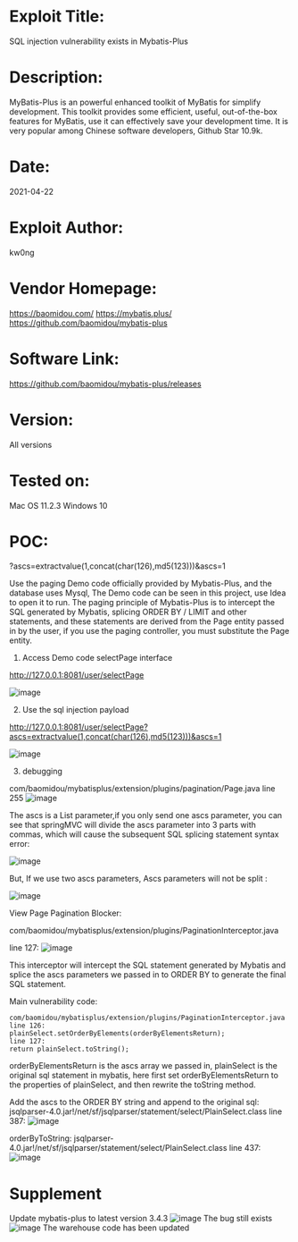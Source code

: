 # Exploit Title:
SQL injection vulnerability exists in Mybatis-Plus

# Description:
MyBatis-Plus is an powerful enhanced toolkit of MyBatis for simplify development. This toolkit provides some efficient, useful, out-of-the-box features for MyBatis, use it can effectively save your development time. It is very popular among Chinese software developers, Github Star 10.9k.

# Date:
2021-04-22

# Exploit Author:
kw0ng

# Vendor Homepage: 
https://baomidou.com/
https://mybatis.plus/
https://github.com/baomidou/mybatis-plus

# Software Link: 
https://github.com/baomidou/mybatis-plus/releases

# Version: 
All versions

# Tested on:
Mac OS 11.2.3
Windows 10

# POC:
?ascs=extractvalue(1,concat(char(126),md5(123)))&ascs=1

Use the paging Demo code officially provided by Mybatis-Plus, and the database uses Mysql, The Demo code can be seen in this project, use Idea to open it to run.
The paging principle of Mybatis-Plus is to intercept the SQL generated by Mybatis, splicing ORDER BY / LIMIT and other statements, and these statements are derived from the Page entity passed in by the user, if you use the paging controller, you must substitute the Page entity. 

1. Access Demo code selectPage interface

http://127.0.0.1:8081/user/selectPage

![image](https://user-images.githubusercontent.com/40931609/115806523-80faf480-a419-11eb-908e-035d5a9c3603.png)

2. Use the sql injection payload

http://127.0.0.1:8081/user/selectPage?ascs=extractvalue(1,concat(char(126),md5(123)))&ascs=1

![image](https://user-images.githubusercontent.com/40931609/115806581-9f60f000-a419-11eb-81ee-1d6c85c3e3d6.png)

3. debugging 

com/baomidou/mybatisplus/extension/plugins/pagination/Page.java
line 255
![image](https://user-images.githubusercontent.com/40931609/115806724-e222c800-a419-11eb-844c-54c0ba8b5434.png)

The ascs is a List<String> parameter,if you only send one ascs parameter, you can see that springMVC will divide the ascs parameter into 3 parts with commas, which will cause the subsequent SQL splicing statement syntax error:

![image](https://user-images.githubusercontent.com/40931609/115806838-17c7b100-a41a-11eb-84ce-aa5539812647.png)

But, If we use two ascs parameters, Ascs parameters will not be split :

![image](https://user-images.githubusercontent.com/40931609/115806902-2f9f3500-a41a-11eb-93c3-6f0643626e64.png)

View Page Pagination Blocker:

com/baomidou/mybatisplus/extension/plugins/PaginationInterceptor.java

line 127:
![image](https://user-images.githubusercontent.com/40931609/115807179-accaaa00-a41a-11eb-9bd9-d127bec25c28.png)

This interceptor will intercept the SQL statement generated by Mybatis and splice the ascs parameters we passed in to ORDER BY to generate the final SQL statement.

Main vulnerability code:

```
com/baomidou/mybatisplus/extension/plugins/PaginationInterceptor.java
line 126:
plainSelect.setOrderByElements(orderByElementsReturn);
line 127:
return plainSelect.toString();
```

orderByElementsReturn is the ascs array we passed in, plainSelect is the original sql statement in mybatis, here first set orderByElementsReturn to the properties of plainSelect, and then rewrite the toString method.

Add the ascs to the ORDER BY string and append to the original sql:
jsqlparser-4.0.jar!/net/sf/jsqlparser/statement/select/PlainSelect.class
line 387:
![image](https://user-images.githubusercontent.com/40931609/115807705-b7397380-a41b-11eb-8cea-119260abde96.png)

orderByToString:
jsqlparser-4.0.jar!/net/sf/jsqlparser/statement/select/PlainSelect.class
line 437:
![image](https://user-images.githubusercontent.com/40931609/115807804-df28d700-a41b-11eb-8c11-eafd3dffd4ef.png)

  
# Supplement
Update mybatis-plus to latest version 3.4.3
  ![image](https://user-images.githubusercontent.com/40931609/145920954-b244e9b9-8f43-43dd-b35b-b1dd961dce18.png)
The bug still exists 
  ![image](https://user-images.githubusercontent.com/40931609/145921016-437baeac-61c4-4201-8a14-ff9bd4d9dd91.png)
The warehouse code has been updated 

